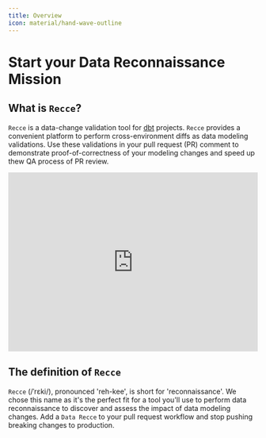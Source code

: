 ```yaml
---
title: Overview
icon: material/hand-wave-outline
---
```



# Start your Data Reconnaissance Mission

## What is `Recce`?

`Recce` is a data-change validation tool for [dbt](https://www.getdbt.com/) projects. `Recce` provides a convenient platform to perform cross-environment diffs as data modeling validations. Use these validations in your pull request (PR) comment to demonstrate proof-of-correctness of your modeling changes and speed up thew QA process of PR review.


<div style="position: relative; padding-bottom: 71.68758716875871%; height: 0;"><iframe src="https://www.loom.com/embed/f6ea8a9b37964cbd9821bb6896d3206f?sid=9c701279-08cd-45c5-b12d-e7967d8f898d" frameborder="0" webkitallowfullscreen mozallowfullscreen allowfullscreen style="position: absolute; top: 0; left: 0; width: 100%; height: 100%;"></iframe></div>



## The definition of `Recce`
`Recce` (/ˈrɛki/), pronounced 'reh-kee', is short for 'reconnaissance'. We chose this name as it's the perfect fit for a tool you'll use to perform data reconnaissance to discover and assess the impact of data modeling changes. Add a `Data Recce` to your pull request workflow and stop pushing breaking changes to production.